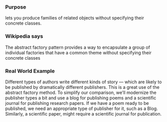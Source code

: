 <h3>Purpose</h3>

lets you produce families of related objects without specifying their concrete classes.

<h3>Wikipedia says</h3> 

The abstract factory pattern provides a way to encapsulate a group of individual factories that have a common theme without specifying their concrete classes


<h3>Real World Example</h3>

Different types of authors write different kinds of story — which are likely to be published by dramatically different publishers. This is a great use of the abstract factory method. To simplify our comparison, we’ll modernize the publisher types a bit and use a blog for publishing poems and a scientific journal for publishing research papers. If we have a poem ready to be published, we need an appropriate type of publisher for it, such as a Blog. Similarly, a scientific paper, might require a scientific journal for publication.
